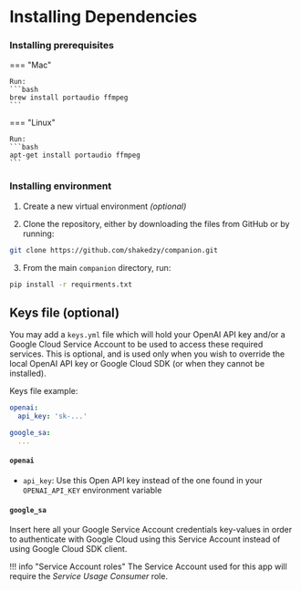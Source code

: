 # Installing Dependencies

### Installing prerequisites

=== "Mac"

    Run:
    ```bash
    brew install portaudio ffmpeg
    ```

=== "Linux"

    Run:
    ```bash
    apt-get install portaudio ffmpeg
    ```

### Installing environment  


1. Create a new virtual environment _(optional)_

2. Clone the repository, either by downloading the files
  from GitHub or by running:
```bash
git clone https://github.com/shakedzy/companion.git
```
3. From the main `companion` directory, run:
```bash
pip install -r requirments.txt
```


## Keys file (optional)
You may add a `keys.yml` file which will hold your OpenAI API key and/or a Google Cloud Service Account
to be used to access these required services. This is optional, and is used only when you wish to override the local
OpenAI API key or Google Cloud SDK (or when they cannot be installed). 

Keys file example:
```yaml
openai:
  api_key: 'sk-...'

google_sa:
  ...
```

#### `openai`
* `api_key`: Use this Open API key instead of the one found in your `OPENAI_API_KEY` environment variable

#### `google_sa`
Insert here all your Google Service Account credentials key-values in order to authenticate with Google Cloud
using this Service Account instead of using Google Cloud SDK client. 

!!! info "Service Account roles" 
    The Service Account used for this app will require the _Service Usage Consumer_ role.
